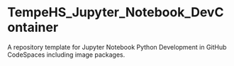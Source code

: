 # TempeHS_Jupyter_Notebook_DevContainer
A repository template for Jupyter Notebook Python Development in GitHub CodeSpaces including image packages.
